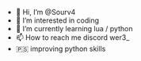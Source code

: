 - 👋 Hi, I’m @Sourv4
- 👀 I’m interested in coding
- 🌱 I’m currently learning lua / python
- 📫 How to reach me discord wer3_
- 🇵🇸  improving python skills
